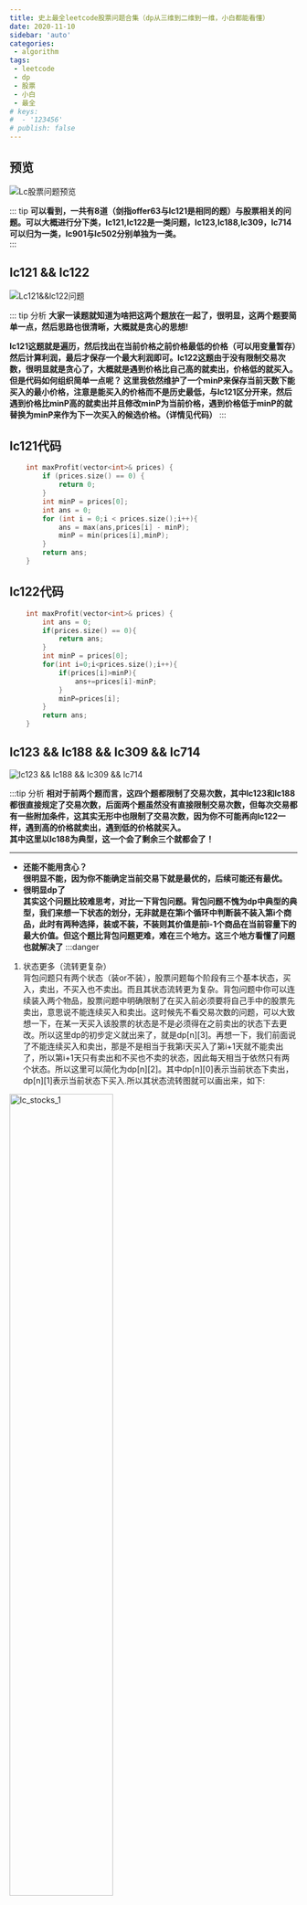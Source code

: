 ```yaml
---
title: 史上最全leetcode股票问题合集（dp从三维到二维到一维，小白都能看懂）
date: 2020-11-10
sidebar: 'auto'
categories:
 - algorithm
tags:
 - leetcode
 - dp
 - 股票
 - 小白
 - 最全
# keys:
#  - '123456'
# publish: false
---
```


## 预览
<img :src="$withBase('/leetcodeImages/lcStocks.png')" alt="Lc股票问题预览">  

::: tip
**可以看到，一共有8道（剑指offer63与lc121是相同的题）与股票相关的问题。可以大概进行分下类，lc121,lc122是一类问题，lc123,lc188,lc309，lc714可以归为一类，lc901与lc502分别单独为一类。**  
:::

## lc121 && lc122

<img :src="$withBase('/leetcodeImages/lc121&&lc122.png')" alt="Lc121&&lc122问题"> 

::: tip  分析
**大家一读题就知道为啥把这两个题放在一起了，很明显，这两个题要简单一点，然后思路也很清晰，大概就是贪心的思想!**  


**lc121这题就是遍历，然后找出在当前价格之前价格最低的价格（可以用变量暂存）然后计算利润，最后才保存一个最大利润即可。lc122这题由于没有限制交易次数，很明显就是贪心了，大概就是遇到价格比自己高的就卖出，价格低的就买入。但是代码如何组织简单一点呢？ 这里我依然维护了一个minP来保存当前天数下能买入的最小价格，注意是能买入的价格而不是历史最低，与lc121区分开来，然后遇到价格比minP高的就卖出并且修改minP为当前价格，遇到价格低于minP的就替换为minP来作为下一次买入的候选价格。（详情见代码）**
:::
## lc121代码
```cpp
    int maxProfit(vector<int>& prices) {
        if (prices.size() == 0) {
            return 0;
        }
        int minP = prices[0];
        int ans = 0;
        for (int i = 0;i < prices.size();i++){
            ans = max(ans,prices[i] - minP);
            minP = min(prices[i],minP);
        }
        return ans;
    }
```
## lc122代码
```cpp
    int maxProfit(vector<int>& prices) {
        int ans = 0;
        if(prices.size() == 0){
            return ans;
        }
        int minP = prices[0];
        for(int i=0;i<prices.size();i++){
            if(prices[i]>minP){
                ans+=prices[i]-minP;
            }
            minP=prices[i];
        }
        return ans;
    }
```

## lc123 && lc188 && lc309 && lc714

<img :src="$withBase('/leetcodeImages/lc123&&lc188&&lc309&&lc714.png')" alt="lc123 && lc188 && lc309 && lc714"> 

:::tip 分析
**相对于前两个题而言，这四个题都限制了交易次数，其中lc123和lc188都很直接规定了交易次数，后面两个题虽然没有直接限制交易次数，但每次交易都有一些附加条件，这其实无形中也限制了交易次数，因为你不可能再向lc122一样，遇到高的价格就卖出，遇到低的价格就买入。**   
  **其中这里以lc188为典型，这一个会了剩余三个就都会了！**
  - - -
- **还能不能用贪心？**  
 **很明显不能，因为你不能确定当前交易下就是最优的，后续可能还有最优。**
- **很明显dp了**  
 **其实这个问题比较难思考，对比一下背包问题。背包问题不愧为dp中典型的典型，我们来想一下状态的划分，无非就是在第i个循环中判断装不装入第i个商品，此时有两种选择，装或不装，不装则其价值是前i-1个商品在当前容量下的最大价值。但这个题比背包问题更难，难在三个地方。这三个地方看懂了问题也就解决了** 
 :::danger
 1. 状态更多（流转更复杂）  
背包问题只有两个状态（装or不装），股票问题每个阶段有三个基本状态，买入，卖出，不买入也不卖出。而且其状态流转更为复杂。背包问题中你可以连续装入两个物品，股票问题中明确限制了在买入前必须要将自己手中的股票先卖出，意思说不能连续买入和卖出。这时候先不看交易次数的问题，可以大致想一下，在某一天买入该股票的状态是不是必须得在之前卖出的状态下去更改。所以这里dp的初步定义就出来了，就是dp[n][3]。再想一下，我们前面说了不能连续买入和卖出，那是不是相当于我第i天买入了第i+1天就不能卖出了，所以第i+1天只有卖出和不买也不卖的状态，因此每天相当于依然只有两个状态。所以这里可以简化为dp[n][2]。其中dp[n][0]表示当前状态下卖出，dp[n][1]表示当前状态下买入.所以其状态流转图就可以画出来，如下:

<img :src="$withBase('/leetcodeImages/lc_stocks_1.png')" alt="lc_stocks_1" style="width: 60%">    

可以看出来在没限制次数的时候，也就是lc122题的状态转移方程已经出来了，也就说是lc122贪心和dp都可以解决。    

 2. 限制了交易次数  
 背包问题中没有限制装入物品的次数，只要能够容纳下物品都可以装进去，这个却不行，明确限制了交易次数。这个就比较困难了，意思说前面的状态流转图不对，哪里不对呢？你还需要考虑当前是否超了交易次数啊，这个确实比较难想，看一下lc123，当只能交易两次的时候是不是相当于我第二次交易是在第一次交易的基础上交易的，这样当能进行第三次交易的时候也在第一次交易的基础上进行更改，相当于还是进行了两次交易。因此这里需要再维护一个维度，就是交易次数。由于交易又分买入和卖出，因此交易了两次相当于4次交易。因此这里新的dp定义方式出来了,dp[n][k*2][2]。k为交易次数，如：dp[i][1][0]表示前i天下第二次交易下的卖出状态下的最大利润。
 所以自然该题的状态转移图就可以画出来：

 <img :src="$withBase('/leetcodeImages/lc_stocks_2.png')" alt="lc_stocks_2" style="width: 60%"> 


 3. 初始条件以及边界  
 &emsp;&emsp;这里其实我弱化了边界的处理，因为涉及到了数组边界，我建议背包问题都这样干，否则就会在程序里加if判断，这样做不好而且容易出错，因此我将背包的前两维的下标都加1，第三维由于是表示状态则不用。这样我就定义了一个dp[n+1][k*2+1][2]的数组，这样dp[i][j][0]就表示前i天第j笔交易卖出状态下的最大利润。这样dp[0][0][0]和dp[0][0][1]就是最开始的边界条件。  
 其状态转移方程为：    
&emsp;&emsp;dp[i][j][0]=max(dp[i-1][j-1][1]+prices[i-1],dp[i-1][j][0]);  
&emsp;&emsp;dp[i][j][1]=max(dp[i-1][j-1][0]-prices[i-1],dp[i-1][j][1]);  
&emsp;&emsp;想一下背包问题初始条件其实就是0，本题全部初始化为0可以吗。假设dp[0][0][0]=dp[0][0][1]=0.考虑第一个状态dp[1][1][0],该状态是在第一天的时候进行第一笔交易并且是卖出状态下的最大利润，如果按照上面的状态状态转移图，应该是max(dp[0][0][1]+prices[i-1],dp[0][0][0]),那这样的话，结果就是dp[1][1][0]=prices[i-1],但是这个状态是第一天交易一笔卖出状态下所得的最大利润，意思就是说我第一天就能卖出了，这显然是有错误的，然后会影响后续的状态。所以这里dp[1][1][0]应该为0才合理，所以这里将dp[0][0][1]应该置为最小值（INT_MIN)，问题到这里就解决了。  

**lc188(lc123将换成2即可)**
```cpp
    int maxProfit(int k, vector<int>& prices) {
      int n=prices.size();
        // dp[i][j][0]是 截至第i+1天为止，第j笔交易（买入，卖出分别算一笔交易）卖出（0卖出，1买入）所产生的最大利润。
        //dp[i][j][1]是 截至第i+1天为止，第j笔交易买入所产生的最大利润
        //最终结果是max(dp[n-1][0][0],dp[n-1][1][0],dp[n-1][2][0],dp[n-1][3][0])
        int dp[n+1][k*2+1][2];
        int ans=0;
        memset(dp,0,sizeof(dp));
        for(int i=1;i<2*k;i+=2){
            dp[0][i][1]=INT_MIN;
        }
        for(int i=1;i<n+1;i++){
            for(int j=1;j<k*2+1;j++){
                dp[i][j][1]=max(dp[i-1][j-1][0]-prices[i-1],dp[i-1][j][1]);
                dp[i][j][0]=max(dp[i-1][j-1][1]+prices[i-1],dp[i-1][j][0]);
                if(i==n&&j%2==0){
                    ans=max(ans,dp[i][j][0]);
                }
            }
            // for(int t=0;t<2;t++){
            //     for(int s=0;s<4;s++){
            //         cout<<dp[i][s][t]<<" ";
            //     }
            //     cout<<endl;
            // }
            // cout<<"\n\n"<<endl;
        }
        return ans;
    }
```
4. 能否优化？  
&emsp;&emsp;如果你完整的读了下来，你就会发现其实上面的dp定义很别扭，存在很多无用状态，如dp[1][1][0]第一天第一笔交易卖出状态下的最大利润，实际上第一天第一笔交易根本不能卖出，只能买入，所以这个状态是无效的。而且我第几笔交易就已经限定了买入还是卖出状态，如，第奇数笔交易肯定是买入，第偶数笔交易肯定是卖出，最终获得的最大利润肯定是在卖出状态下！所以这里可以简化成二维，dp[n+1][k*2+1]，dp[i][j]表示前i天第j笔交易下的最大利润（根据j的奇偶去判断买入还是卖出）。  
所以状态转移方程可以更新为：  
&emsp;&emsp;dp[i][j]=max(dp[i-1][j-1]-prices[i-1],dp[i-1][j]); (j为奇数)  
&emsp;&emsp;dp[i][j]=max(dp[i-1][j-1]+prices[i-1],dp[i-1][j]); (j为偶数)  
对应的代码为：  
```cpp
    int maxProfit(int k,vector<int>&prices){
        int n=prices.size();
        int dp[n+1][k*2+1];
        int ans=0;
        memset(dp,0,sizeof(dp));
        //init
        for(int i=1;i<k*2+1;i+=2){
            dp[0][i]=INT_MIN;
        }
        for(int i=1;i<n+1;i++){
            for(int j=1;j<k*2+1;j++){
                if(j%2==1){//奇数买入
                    dp[i][j]=max(dp[i-1][j],dp[i-1][j-1]-prices[i-1]);
                }
                else{
                    dp[i][j]=max(dp[i-1][j],dp[i-1][j-1]+prices[i-1]);
                    if(i==n){
                        ans=max(ans,dp[i][j]);
                    }
                }
            }
            // for(int s=1;s<5;s++){
            //     cout<<dp[i][s]<<" ";
            // }
            // cout<<endl;
        }
        return ans;
    }
```
5. 还可以优化吗？  
&emsp;&emsp;属性背包问题的都知道，可以将2维转化为1维，其根本原因是后面的状态只会用到前面的状态，因此可以用后面的状态覆盖前面的状态，这里没看懂可以画出哪个dp表（参加我程序里的注释代码部分），然后就可以看出来其实简化成一维也是不影响的，只不过需要注意其遍历的顺序，不能太早覆盖之前的状态。  
状态转移方程为：  
&emsp;&emsp;dp[i]=max(dp[i],dp[i-1]-prices[i-1]) (j为奇数)  
&emsp;&emsp;dp[i]=max(dp[i],dp[i-1]-prices[i-1]) (j为偶数)  
对应的代码：  
```cpp
int maxProfit(int k,vector<int>&prices){
        int n=prices.size();
        int dp[k*2+1];
        int ans=0;
        memset(dp,0,sizeof(dp));
        //init
        dp[1]=INT_MIN;
        dp[3]=INT_MIN;
        for(int i=1;i<n+1;i++){
            for(int j=k*2;j>0;j--){  //一维，倒序遍历就行
                if(j%2==1){
                    dp[j]=max(dp[j],dp[j-1]-prices[i-1]);
                }
                else{
                    dp[j]=max(dp[j],dp[j-1]+prices[i-1]);
                    if(i==n){
                        ans=max(ans,dp[j]);
                    }
                }
            }
        }
        return ans;
    }
```
这应该是最简洁的了,执行结果如下：  

 <img :src="$withBase('/leetcodeImages/lc_stocks_3.png')" alt="lc_stocks_3" style="width: 60%"> 

6. 剩下两个题  
&emsp;&emsp;理解了这个题，剩下两个题就很简单了。lc309是含有冷冻期，也就是卖出之后不能马上买入，那么也就是说我当前买入的最大利润是在前两天卖出的最大利润上-当前价格，这样改动即可，注意一下第一天买入没有这个限制，也就是说第一天可以直接买入。  
对应的状态转移方程如下：      
&emsp;&emsp;dp[i][1]=max(dp[i-1][1],dp[i-2][0]-prices[i-1]); i!=1  
&emsp;&emsp;dp[i][1]=max(dp[i-1][1],dp[i-1][0]-prices[i-1]); i==1  
&emsp;&emsp;dp[i][0]=max(dp[i-1][0],dp[i-1][1]+prices[i-1]);  
对应的代码如下：  
```cpp
    int maxProfit(vector<int>& prices) {
        int n=prices.size();
        int dp[n+1][3];
        //init
        memset(dp,0,sizeof(dp));
        dp[0][1]=INT_MIN;
        int ans=0;
        for(int i=1;i<n+1;i++){
            if(i==1){
            dp[i][1]=max(dp[i-1][1],dp[i-1][0]-prices[i-1]);//1为买入
            }
            else{
                dp[i][1]=max(dp[i-1][1],dp[i-2][0]-prices[i-1]);
            }
            dp[i][0]=max(dp[i-1][0],dp[i-1][1]+prices[i-1]);//0为卖出
            ans=max(ans,dp[i][0]);
        }
        return ans;
    }
```

&emsp;&emsp;lc714是含手续费，这样直接在卖出时减去对应的手续费即可。  
状态转移方程为：  
&emsp;&emsp;dp[i][1]=max(dp[i-1][1],dp[i-1][0]-prices[i-1]);  
&emsp;&emsp;dp[i][0]=max(dp[i-1][0],dp[i-1][1]+prices[i-1]-fee);   
&emsp;&emsp;一个小细节：如果直接这样写会报错，原因是溢出了，因为我最开始dp[0][1]设置的为INT_MIN，这样当fee>prices[0]的时候会溢出，所以需要加if判断一下        
代码如下：   
```cpp
    int maxProfit(vector<int>& prices, int fee) {
        int n=prices.size();
        int dp[n+1][3];
        //init
        memset(dp,0,sizeof(dp));
        dp[0][1]=INT_MIN;
        int ans=0;
        for(int i=1;i<n+1;i++){
            dp[i][1]=max(dp[i-1][1],dp[i-1][0]-prices[i-1]);//1为买入
            if(i==1){
                dp[i][0]=0;//0为卖出
            }
            else{
               dp[i][0]=max(dp[i-1][0],dp[i-1][1]+prices[i-1]-fee);//这里如果不改会溢出
            }
            ans=max(ans,dp[i][0]);
        }
        return ans;
    }
```
7. dfs or bfs?  
&emsp;&emsp;偶然发现有人用dfs做，我知道dp都能用dfs解决，但我看到这个题的时候还是没有dfs的想法，但是仔细想还是可以想出来的，将上面的二维转为dfs的参数即可，哈哈哈，暴力果然是万能的。此处代码省略。  
  
:::

## lc502  
 <img :src="$withBase('/leetcodeImages/lc_502.png')" alt="lc_502" style="width: 60%">     

&emsp;&emsp;这个问题其实解决它很容易，因为直接每次遍历所有项目，然后找出当前资本下的项目中利润最大的哪个项目，加上其利润，然后标记其visit，然后再这样循环即可。但是这样很容易超时，因为当数据多了以后每次都要遍历所有项目。  
&emsp;&emsp;一个解决办法是用一个优先队列priority_queue<pair<int,int>,vector<pair<int,int> >,greater<pair<int,int> >>Queue;//first存资本，second存利润。
这样的话可以先对资本排序，然后依次从队首开始循环，这里要将小于W的项目全部找出来，再从其中找一个利润最大的，但是其它的也不能扔掉，因为后续可能还会计算进去，所以这里又用了一个优先队列（保存利润，每次弹出最大利润）。其实不用这个队列也行，每次去遍历n个项目，找出当前W下的项目中利润最大的项目，然后再更改W，但是这样的话会超时，用一个优先队列，相当于排序后，记录一个index，下一次就不用遍历所有的项目了，只需要接着index向后遍历就行，所以用vector<pair<int,int> >也可以。  
代码如下:  
```cpp
    int findMaximizedCapital(int k, int W, vector<int>& Profits, vector<int>& Capital) {

 
        priority_queue<pair<int,int>,vector<pair<int,int> >,greater<pair<int,int> >>Queue;//first存资本，second存利润
        priority_queue<int>Profits_queue;
        //
        int n=Profits.size();
        bool visit[n];
        //init
        fill(visit,visit+n,false);
        for(int i=0;i<n;i++){
            Queue.push(make_pair(Capital[i],Profits[i]));//将资本排序，但是由于这里一开始给的数据中利润和资本是index相对应的，所以这里排序也要相对应
        }
        for(int i=0;i<k;i++){
            int maxP=0;
            while(!Queue.empty()&&Queue.top().first<=W){//
                Profits_queue.push(Queue.top().second);
                Queue.pop();
            }
            if(Profits_queue.empty()){
                break;
            }
            W+=Profits_queue.top();//根据题目意思，这里不减去项目启动资本
            Profits_queue.pop();
        }
        return W;
    }
```
## lc901 
 <img :src="$withBase('/leetcodeImages/lc_901.png')" alt="lc_901" style="width: 60%">  

&emsp;&emsp;这个题注意题目说的是今天之前的连续小于或等于今天价格的最大连续日数。最基本的想法是将之前天的价格存入，然后遍历，但是这样复杂度太高了。可以复用之前的状态，记录每一天的价格和其之前连续小于或等于其价格的天数，这样后续计算的时候就可以复用了。这里我们用一个栈存之前的数据，栈中存一个pair<int,int>来保存价格和状态，这样每新来一个价格，比这个价格低的就直接返回（因为栈顶的是最近的数据），比它小就说明不连续了。如果比这个价格高，那么可以出栈，边出边加其栈顶对应的状态天数，直到栈为空或者栈顶价格大于它，再将其入栈并返回其状态天数即可，因为之前比它小的都可以算进去，并且将最新的加入栈里，后续又可复用。  

代码如下:  
```cpp
class StockSpanner {
public:
    //pair<int,int>myPair;  //first存值，second存之前有多少连续小于等于它first的()的
    stack<pair<int,int> >myStack;
    StockSpanner() {

    }
    
    int next(int price) {
        if(myStack.empty()){
            myStack.push(make_pair(price,1));
            return 1;
        }
        else{
            int ans=1;
            while(!myStack.empty()&&(myStack.top().first)<=price){
                ans+=myStack.top().second;
                myStack.pop();
            }
            myStack.push(make_pair(price,ans));
            return ans;
        }
    }
};
```

## 总结
&emsp;&emsp;多多理解背包问题，可以从背包问题中总结很多，自己想了一个背包问题的改版，那就是加上其限制装入的个数，那这样就和lc188很像了，其状态转移方程也比较容易写出来！

  